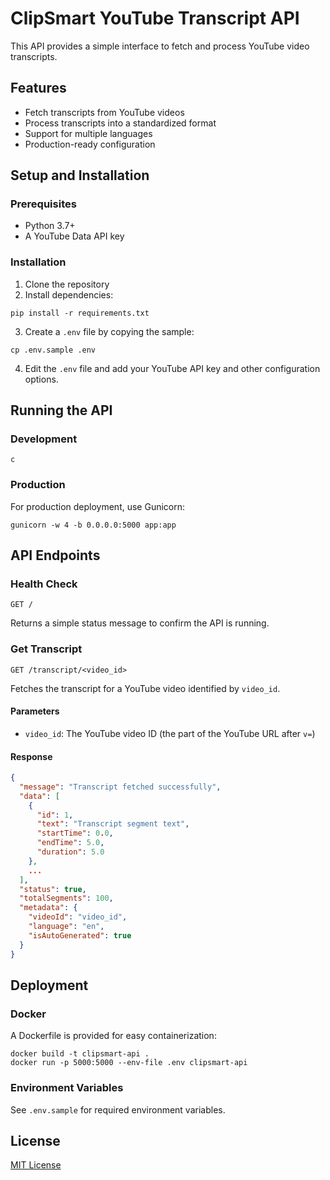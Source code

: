 # ClipSmart YouTube Transcript API

This API provides a simple interface to fetch and process YouTube video transcripts.

## Features

- Fetch transcripts from YouTube videos
- Process transcripts into a standardized format
- Support for multiple languages
- Production-ready configuration

## Setup and Installation

### Prerequisites

- Python 3.7+
- A YouTube Data API key

### Installation

1. Clone the repository
2. Install dependencies:

```
pip install -r requirements.txt
```

3. Create a `.env` file by copying the sample:

```
cp .env.sample .env
```

4. Edit the `.env` file and add your YouTube API key and other configuration options.

## Running the API

### Development

```
c
```

### Production

For production deployment, use Gunicorn:

```
gunicorn -w 4 -b 0.0.0.0:5000 app:app
```

## API Endpoints

### Health Check

```
GET /
```

Returns a simple status message to confirm the API is running.

### Get Transcript

```
GET /transcript/<video_id>
```

Fetches the transcript for a YouTube video identified by `video_id`.

#### Parameters

- `video_id`: The YouTube video ID (the part of the YouTube URL after `v=`)

#### Response

```json
{
  "message": "Transcript fetched successfully",
  "data": [
    {
      "id": 1,
      "text": "Transcript segment text",
      "startTime": 0.0,
      "endTime": 5.0,
      "duration": 5.0
    },
    ...
  ],
  "status": true,
  "totalSegments": 100,
  "metadata": {
    "videoId": "video_id",
    "language": "en",
    "isAutoGenerated": true
  }
}
```

## Deployment

### Docker

A Dockerfile is provided for easy containerization:

```
docker build -t clipsmart-api .
docker run -p 5000:5000 --env-file .env clipsmart-api
```

### Environment Variables

See `.env.sample` for required environment variables.

## License

[MIT License](LICENSE) 